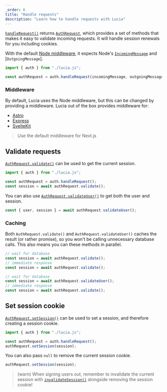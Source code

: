 ```yaml
---
_order: 6
title: "Handle requests"
description: "Learn how to handle requests with Lucia"
---
```


[`handleRequest()`]() returns [`AuthRequest`](), which provides a set of methods that makes it easy to validate incoming requests. It will handle session renewals for you including cookies.

With the default [Node middleware](), it expects Node's [`IncomingMessage`]() and [`OutgoingMessage`].

```ts
import { auth } from "./lucia.js";

const authRequest = auth.handleRequest(incomingMessage, outgoingMessage);
```

### Middleware

By default, Lucia uses the Node middleware, but this can be changed by providing a middleware. Lucia out of the box provides middleware for:

- [Astro]()
- [Express]()
- [SvelteKit]()

> Use the default middleware for Next.js

## Validate requests

[`AuthRequest.validate()`]() can be used to get the current session.

```ts
import { auth } from "./lucia.js";

const authRequest = auth.handleRequest();
const session = await authRequest.validate();
```

You can also use [`AuthRequest.validateUser()`]() to get both the user and session.

```ts
const { user, session } = await authRequest.validateUser();
```

### Caching

Both `AuthRequest.validate()` and `AuthRequest.validateUser()` caches the result (or rather promise), so you won't be calling unnecessary database calls. This also means you can these methods in parallel.

```ts
// wait for database
const session = await authRequest.validate();
// immediate response
const session = await authRequest.validate();
```

```ts
// wait for database
const session = await authRequest.validateUser();
// immediate response
const session = await authRequest.validate();
```

## Set session cookie

[`AuthRequest.setSession()`]() can be used to set a session, and therefore creating a session cookie.

```ts
import { auth } from "./lucia.js";

const authRequest = auth.handleRequest();
authRequest.setSession(session);
```

You can also pass `null` to remove the current session cookie.

```ts
authRequest.setSession(session);
```

> (warn) When signing users out, remember to invalidate the current session with [`invalidateSession()`]() alongside removing the session cookie!
